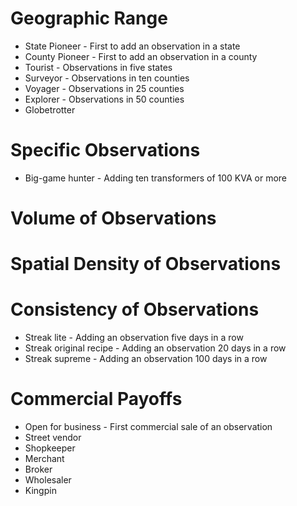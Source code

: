 # Geographic Range
* State Pioneer - First to add an observation in a state
* County Pioneer - First to add an observation in a county
* Tourist - Observations in five states
* Surveyor - Observations in ten counties
* Voyager - Observations in 25 counties
* Explorer - Observations in 50 counties
* Globetrotter

# Specific Observations
* Big-game hunter - Adding ten transformers of 100 KVA or more

# Volume of Observations

# Spatial Density of Observations

# Consistency of Observations
* Streak lite - Adding an observation five days in a row
* Streak original recipe - Adding an observation 20 days in a row
* Streak supreme - Adding an observation 100 days in a row

# Commercial Payoffs
* Open for business - First commercial sale of an observation
* Street vendor 
* Shopkeeper
* Merchant
* Broker
* Wholesaler
* Kingpin
